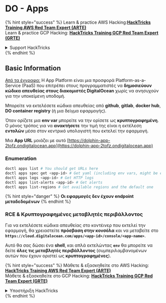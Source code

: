 # DO - Apps

{% hint style="success" %}
Learn & practice AWS Hacking:<img src="../../../.gitbook/assets/image (1).png" alt="" data-size="line">[**HackTricks Training AWS Red Team Expert (ARTE)**](https://training.hacktricks.xyz/courses/arte)<img src="../../../.gitbook/assets/image (1).png" alt="" data-size="line">\
Learn & practice GCP Hacking: <img src="../../../.gitbook/assets/image (2).png" alt="" data-size="line">[**HackTricks Training GCP Red Team Expert (GRTE)**<img src="../../../.gitbook/assets/image (2).png" alt="" data-size="line">](https://training.hacktricks.xyz/courses/grte)

<details>

<summary>Support HackTricks</summary>

* Check the [**subscription plans**](https://github.com/sponsors/carlospolop)!
* **Join the** 💬 [**Discord group**](https://discord.gg/hRep4RUj7f) or the [**telegram group**](https://t.me/peass) or **follow** us on **Twitter** 🐦 [**@hacktricks\_live**](https://twitter.com/hacktricks\_live)**.**
* **Share hacking tricks by submitting PRs to the** [**HackTricks**](https://github.com/carlospolop/hacktricks) and [**HackTricks Cloud**](https://github.com/carlospolop/hacktricks-cloud) github repos.

</details>
{% endhint %}

## Basic Information

[Από τα έγγραφα:](https://docs.digitalocean.com/glossary/app-platform/) Η App Platform είναι μια προσφορά Platform-as-a-Service (PaaS) που επιτρέπει στους προγραμματιστές να **δημοσιεύουν κώδικα απευθείας στους διακομιστές DigitalOcean** χωρίς να ανησυχούν για την υποκείμενη υποδομή.

Μπορείτε να εκτελέσετε κώδικα απευθείας από **github**, **gitlab**, **docker hub**, **DO container registry** (ή μια δείγμα εφαρμογής).

Όταν ορίζετε μια **env var** μπορείτε να την ορίσετε ως **κρυπτογραφημένη**. Ο μόνος τρόπος για να **ανακτήσετε** την τιμή της είναι η εκτέλεση **εντολών** μέσα στον κεντρικό υπολογιστή που εκτελεί την εφαρμογή.

Μια **App URL** μοιάζει με αυτό [https://dolphin-app-2tofz.ondigitalocean.app](https://dolphin-app-2tofz.ondigitalocean.app)

### Enumeration
```bash
doctl apps list # You should get URLs here
doctl apps spec get <app-id> # Get yaml (including env vars, might be encrypted)
doctl apps logs <app-id> # Get HTTP logs
doctl apps list-alerts <app-id> # Get alerts
doctl apps list-regions # Get available regions and the default one
```
{% hint style="danger" %}
**Οι εφαρμογές δεν έχουν endpoint μεταδεδομένων**
{% endhint %}

### RCE & Κρυπτογραφημένες μεταβλητές περιβάλλοντος

Για να εκτελέσετε κώδικα απευθείας στο κοντέινερ που εκτελεί την εφαρμογή, θα χρειαστείτε **πρόσβαση στην κονσόλα** και να μεταβείτε στο **`https://cloud.digitalocean.com/apps/<app-id>/console/<app-name>`**.

Αυτό θα σας δώσει ένα **shell**, και απλά εκτελώντας **`env`** θα μπορείτε να δείτε **όλες τις μεταβλητές περιβάλλοντος** (συμπεριλαμβανομένων αυτών που έχουν οριστεί ως **κρυπτογραφημένες**).

{% hint style="success" %}
Μάθετε & εξασκηθείτε στο AWS Hacking:<img src="../../../.gitbook/assets/image (1).png" alt="" data-size="line">[**HackTricks Training AWS Red Team Expert (ARTE)**](https://training.hacktricks.xyz/courses/arte)<img src="../../../.gitbook/assets/image (1).png" alt="" data-size="line">\
Μάθετε & εξασκηθείτε στο GCP Hacking: <img src="../../../.gitbook/assets/image (2).png" alt="" data-size="line">[**HackTricks Training GCP Red Team Expert (GRTE)**<img src="../../../.gitbook/assets/image (2).png" alt="" data-size="line">](https://training.hacktricks.xyz/courses/grte)

<details>

<summary>Υποστήριξη HackTricks</summary>

* Ελέγξτε τα [**σχέδια συνδρομής**](https://github.com/sponsors/carlospolop)!
* **Εγγραφείτε στην** 💬 [**ομάδα Discord**](https://discord.gg/hRep4RUj7f) ή στην [**ομάδα telegram**](https://t.me/peass) ή **ακολουθήστε** μας στο **Twitter** 🐦 [**@hacktricks\_live**](https://twitter.com/hacktricks\_live)**.**
* **Μοιραστείτε κόλπα hacking υποβάλλοντας PRs στα** [**HackTricks**](https://github.com/carlospolop/hacktricks) και [**HackTricks Cloud**](https://github.com/carlospolop/hacktricks-cloud) github repos.

</details>
{% endhint %}
